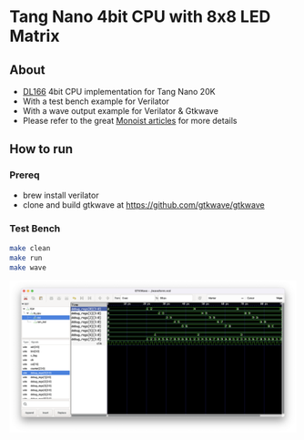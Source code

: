 # Tang Nano 4bit CPU with 8x8 LED Matrix

## About

* [DL166](https://github.com/imaoca/dl166) 4bit CPU implementation for Tang Nano 20K
* With a test bench example for Verilator
* With a wave output example for Verilator & Gtkwave
* Please refer to the great [Monoist articles](https://monoist.itmedia.co.jp/mn/series/33743/) for more details


## How to run

### Prereq

* brew install verilator
* clone and build gtkwave at https://github.com/gtkwave/gtkwave

### Test Bench

```bash
make clean
make run
make wave
```

![wave](./wave.png)
